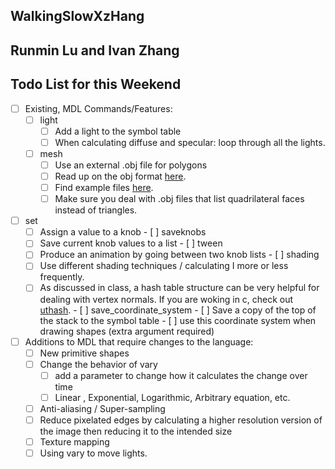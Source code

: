 ## WalkingSlowXzHang
## Runmin Lu and Ivan Zhang
## Todo List for this Weekend
- [ ]  Existing, MDL Commands/Features:
	- [ ]  light
		- [ ]  Add a light to the symbol table
		- [ ]  When calculating diffuse and specular: loop through all the lights.
	- [ ]  mesh
		- [ ]  Use an external .obj file for polygons
		- [ ]  Read up on the obj format [here](https://en.wikipedia.org/wiki/Wavefront_.obj_file).
		- [ ]  Find example files [here](http://people.sc.fsu.edu/~jburkardt/data/obj/obj.html).
		- [ ]  Make sure you deal with .obj files that list quadrilateral faces instead of triangles.
  - [ ]  set
		- [ ]  Assign a value to a knob
	- [ ]  saveknobs
		- [ ]  Save current knob values to a list
	- [ ]  tween
		- [ ]  Produce an animation by going between two knob lists
	- [ ]  shading
		- [ ]  Use different shading techniques / calculating I more or less frequently.
		- [ ]  As discussed in class, a hash table structure can be very helpful for dealing with vertex normals. If you are woking in c, check out [uthash](https://troydhanson.github.io/uthash/).
	- [ ]  save_coordinate_system
    - [ ]  Save a copy of the top of the stack to the symbol table
    - [ ]  use this coordinate system when drawing shapes (extra argument required)
- [ ]  Additions to MDL that require changes to the language:
	- [ ]  New primitive shapes
	- [ ]  Change the behavior of vary
		- [ ]  add a parameter to change how it calculates the change over time
		- [ ]  Linear , Exponential, Logarithmic, Arbitrary equation, etc.
	- [ ]  Anti-aliasing / Super-sampling
	  - [ ]  Reduce pixelated edges by calculating a higher resolution version of the image then reducing it to the intended size
	- [ ]  Texture mapping
	- [ ]  Using vary to move lights.
